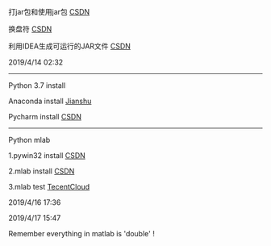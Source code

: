 

打jar包和使用jar包  [CSDN](https://blog.csdn.net/pengchengliu/article/details/80546029)

换盘符 [CSDN](https://blog.csdn.net/SuperChanon/article/details/8255566)

利用IDEA生成可运行的JAR文件 [CSDN](https://blog.csdn.net/weixin_36210698/article/details/80850397)

2019/4/14 02:32 

**********************************************************************

Python 3.7 install 

Anaconda install [Jianshu](https://www.jianshu.com/p/eaee1fadc1e9)

Pycharm install [CSDN](https://blog.csdn.net/pdcfighting/article/details/80297499)

**********************************************************************

Python mlab 

1.pywin32 install [CSDN](https://blog.csdn.net/u013234057/article/details/81742065)

2.mlab install [CSDN](https://blog.csdn.net/sunny_xsc1994/article/details/70197168)

3.mlab test [TecentCloud](https://cloud.tencent.com/developer/news/121069)

2019/4/16 17:36

2019/4/17 15:47

Remember everything in matlab is 'double' !

